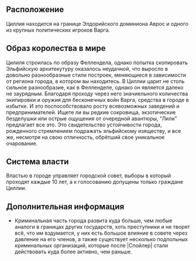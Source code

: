 ## Расположение
Циллия находится на границе Элдорийского доминиона Аврос и одного из крупных политических игроков Варга.  
## Образ королества в мире
Цилиля строилась по образу Феллендела, однако попытка скопировать Эльфийскую архитекутуру оказалось неудачной, что выросло в довольно разнообразные стили построек, меняющиеся в зависимости от региона города, в котором вы находитесь. В Циллии царит не столь сильное разнообразие, как в Фелленделе, однако он является далеко не заурядным. Благодаря проходу через него значиельного количества экипировки и оружия для бесконечных войн Варга, средства в городе в избытке. И это поспособствовало росту всевозможных заведений и предпринимателей. Ищете ли вы редкие сокровища, экзотические безделушки или острые ощущения от очередной авантюры, "Лили" предлагает все это. Это свидетельство устойчивости города, рожденного стремлением подражать эльфийскому изяществу, и все же, несмотря на свою отличность, обрётший свое уникальное очарование.
## Система власти
Властью в городе управляет городской совет, выборы в который проходят каждые 10 лет, а к голосованию допущены только граждане Циллии.

## Дополнительная информация
- Криминальная часть города развита куда больше, чем любые аналоги в границах других государств, хоть преступники и не творят всё, что им вздумается, у них есть большое влияние в совете через давление на его членов, а также существует несколько подпольных криминальных организаций, которые после |Спойлер| стали действовать куда более активно, чем раньше.   
